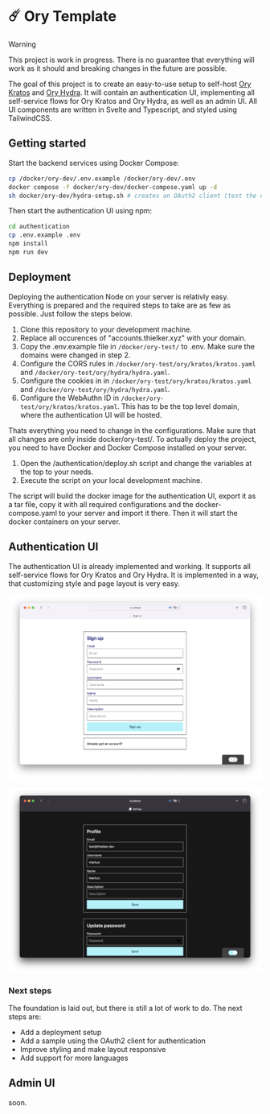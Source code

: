 # ☄️ Ory Template

> [!Warning]  
> This project is work in progress. There is no guarantee that everything will work as it should and breaking changes in the future are possible.

The goal of this project is to create an easy-to-use setup to self-host [Ory Kratos](https://www.ory.sh/kratos) and [Ory Hydra](https://www.ory.sh/hydra).
It will contain an authentication UI, implementing all self-service flows for Ory Kratos and Ory Hydra, as well as an admin UI.
All UI components are written in Svelte and Typescript, and styled using TailwindCSS.

## Getting started

Start the backend services using Docker Compose:

```bash
cp /docker/ory-dev/.env.example /docker/ory-dev/.env
docker compose -f docker/ory-dev/docker-compose.yaml up -d
sh docker/ory-dev/hydra-setup.sh # creates an OAuth2 client (test the consent flow on http://localhost:5555)
```

Then start the authentication UI using npm:

```bash
cd authentication
cp .env.example .env
npm install
npm run dev
```

## Deployment

Deploying the authentication Node on your server is relativly easy. Everything is prepared and the required steps to take are as few as possible. Just follow the steps below.

1. Clone this repository to your development machine.
2. Replace all occurences of "accounts.thielker.xyz" with your domain.
3. Copy the .env.example file in `/docker/ory-test/` to .env. Make sure the domains were changed in step 2.
4. Configure the CORS rules in `/docker/ory-test/ory/kratos/kratos.yaml` and `/docker/ory-test/ory/hydra/hydra.yaml`.
5. Configure the cookies in in `/docker/ory-test/ory/kratos/kratos.yaml` and `/docker/ory-test/ory/hydra/hydra.yaml`.
6. Configure the WebAuthn ID in `/docker/ory-test/ory/kratos/kratos.yaml`. This has to be the top level domain, where the authentication UI will be hosted.

Thats everything you need to change in the configurations. Make sure that all changes are only inside docker/ory-test/.
To actually deploy the project, you need to have Docker and Docker Compose installed on your server.

1. Open the /authentication/deploy.sh script and change the variables at the top to your needs.
2. Execute the script on your local development machine.

The script will build the docker image for the authentication UI, export it as a tar file, copy it with all required configurations and the docker-compose.yaml to your server and import it there. Then it will start the docker containers on your server.

## Authentication UI

The authentication UI is already implemented and working. It supports all self-service flows for Ory Kratos and Ory Hydra. It is implemented in a way, that customizing style and page layout is very easy. 

![A browser window showing the sign up page of the authentication UI](./documentation/.img/signup_light.png)

![A browser window showing the settings page of the authentication UI in dark mode](./documentation/.img/settings_dark.png)

### Next steps

The foundation is laid out, but there is still a lot of work to do. The next steps are:
- Add a deployment setup
- Add a sample using the OAuth2 client for authentication
- Improve styling and make layout responsive
- Add support for more languages

## Admin UI

soon.
